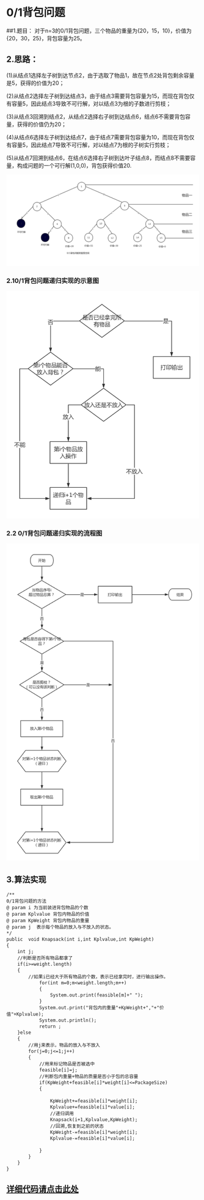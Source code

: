 # 0/1背包问题

##1.题目：
对于n=3的0/1背包问题，三个物品的重量为{20，15，10}，价值为{20，30，25}，背包容量为25。

## 2.思路：
(1)从结点1选择左子树到达节点2，由于选取了物品1，故在节点2处背包剩余容量是5，获得的价值为20；

(2)从结点2选择左子树到达结点3，由于结点3需要背包容量为15，而现在背包仅有容量5，因此结点3导致不可行解，对以结点3为根的子数进行剪枝；

(3)从结点3回溯到结点2，从结点2选择右子树到达结点6，结点6不需要背包容量，获得的价值仍为20；

(4)从结点6选择左子树到达结点7，由于结点7需要背包容量为10，而现在背包仅有容量5，因此结点7导致不可行解，对以结点7为根的子树实行剪枝；

(5)从结点7回溯到结点6，在结点6选择右子树到达叶子结点8，而结点8不需要容量，构成问题的一个可行解(1,0,0)，背包获得价值20.

![](https://github.com/Azcy/Algorithm/blob/master/AlgorithmTypology/BacktrackingMethod/image/01%E8%83%8C%E5%8C%85%E9%97%AE%E9%A2%98%E7%9A%84%E6%90%9C%E7%B4%A2%E7%A9%BA%E9%97%B4.png)

### 2.10/1背包问题递归实现的示意图
![](https://github.com/Azcy/Algorithm/blob/master/AlgorithmTypology/BacktrackingMethod/image/01%E8%83%8C%E5%8C%85%E9%97%AE%E9%A2%98%E7%A4%BA%E6%84%8F%E5%9B%BE.png)

### 2.2 0/1背包问题递归实现的流程图
![](https://github.com/Azcy/Algorithm/blob/master/AlgorithmTypology/BacktrackingMethod/image/01%E8%83%8C%E5%8C%85%E9%97%AE%E9%A2%98%E7%9A%84%E6%B5%81%E7%A8%8B%E5%9B%BE.png)

## 3.算法实现
	/**
	0/1背包问题的方法
	@ param i 为当前装进背包物品的个数
	@ param Kplvalue 背包内物品的价值
	@ param KpWeight 背包内物品的重量 
	@ param j  表示每个物品的放入与不放入的状态。
	*/
	public  void Knapsack(int i,int Kplvalue,int KpWeight)
	{
		int j;
		//判断是否所有物品都拿了
		if(i>=weight.length)
		{
			//如果i已经大于所有物品的个数，表示已经拿完时，进行输出操作。
				for(int m=0;m<weight.length;m++)
				{
					System.out.print(feasible[m]+" ");
				}
				System.out.print("背包内的重量"+KpWeight+","+"价值"+Kplvalue);	
				System.out.println();	
				return ;
		}else
		{
			//用j来表示，物品的放入与不放入
			for(j=0;j<=1;j++)
			{
				//用来标记物品是否被选中
				feasible[i]=j;
				//判断包内重量+物品的质量是否小于包的总容量
				if(KpWeight+feasible[i]*weight[i]<=PackageSize)
				{	
					
					KpWeight+=feasible[i]*weight[i];
					Kplvalue+=feasible[i]*value[i];
					//递归调用
					Knapsack(i+1,Kplvalue,KpWeight);
					//回溯,恢复到之前的状态
					KpWeight-=feasible[i]*weight[i];
					Kplvalue-=feasible[i]*value[i];
					
				}
			}
		}
	}
## [详细代码请点击此处](https://github.com/Azcy/Algorithm/blob/master/AlgorithmTypology/BacktrackingMethod/java/KnapsackProblem.java)